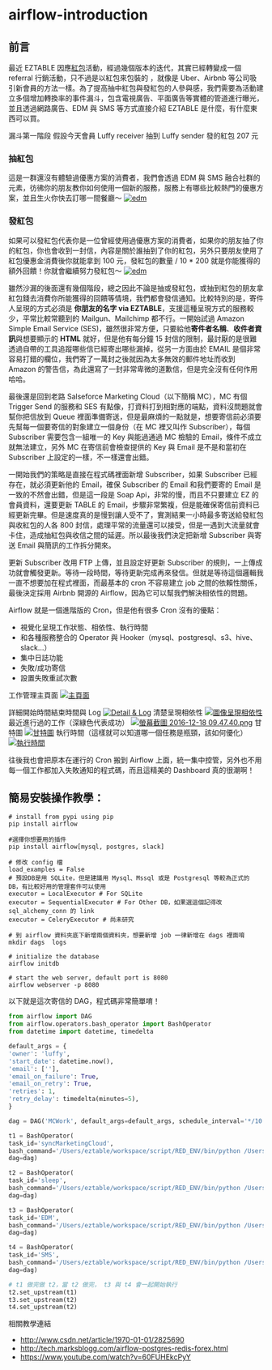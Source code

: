 # airflow-introduction
## 前言
最近 EZTABLE 因應[紅包](https://tw.eztable.com/red-envelope/grab/Mzk2NTg5OF8xNDgyMjQ3NjQ1MDAw)活動，經過幾個版本的迭代，其實已經轉變成一個 referral 行銷活動，只不過是以紅包來包裝的 ，就像是 Uber、Airbnb 等公司吸引新會員的方法一樣。為了提高抽中紅包與發紅包的人參與感，我們需要為活動建立多個增加轉換率的事件漏斗，包含電視廣告、平面廣告等實體的管道進行曝光，並且透過網路廣告、EDM 與 SMS 等方式直接介紹 EZTABLE 是什麼，有什麼東西可以買。

漏斗第一階段
假設今天會員 Luffy receiver 抽到 Luffy sender 發的紅包 207 元
### 抽紅包
這是一群還沒有體驗過優惠方案的消費者，我們會透過 EDM 與 SMS 融合社群的元素，彷彿你的朋友教你如何使用一個新的服務，服務上有哪些比較熱門的優惠方案，並且生火你快去訂哪一間餐廳～
[![edm](https://s28.postimg.org/6yabm5n9p/2016_12_18_11_10_36.png)](https://postimg.org/image/mjrn63z7t/)
### 發紅包
如果可以發紅包代表你是一位曾經使用過優惠方案的消費者，如果你的朋友抽了你的紅包，你也會收到一封信，內容是關於誰抽到了你的紅包，另外只要朋友使用了紅包優惠金消費後你就能拿到 100 元，發紅包的數量 / 10 * 200 就是你能獲得的額外回饋！你就會繼續努力發紅包～
[![edm](https://s29.postimg.org/kz8bxsdhz/2016_12_18_11_10_49.png)](https://postimg.org/image/fb216w95f/)

雖然沙漏的後面還有幾個階段，總之因此不論是抽或發紅包，或抽到紅包的朋友拿紅包錢去消費你所能獲得的回饋等情境，我們都會發信通知。比較特別的是，寄件人呈現的方式必須是 **你朋友的名字 via EZTABLE**，支援這種呈現方式的服務較少，平常比較常聽到的 Mailgun、Mailchimp 都不行。一開始試過 Amazon Simple Email Service (SES)，雖然很非常方便，只要給他**寄件者名稱**、**收件者資訊**與想要顯示的 **HTML** 就好，但是他有每分鐘 15 封信的限制，最討厭的是很難透過自帶的工具追蹤哪些信已經寄出哪些漏掉，從另一方面由於 EMAIL 是個非常容易打錯的欄位，我們寄了一萬封之後就因為太多無效的郵件地址而收到 Amazon 的警告信，為此還寫了一封非常卑微的道歉信，但是完全沒有任何作用哈哈。

最後還是回到老路 Salseforce Marketing Cloud（以下簡稱 MC），MC 有個 Trigger Send 的服務和 SES 有點像，打資料打到相對應的端點，資料沒問題就會幫你把信放到 Queue 裡面準備寄送，但是最麻煩的一點就是，想要寄信前必須要先幫每一個要寄信的對象建立一個身份（在 MC 裡又叫作 Subscriber），每個 Subscriber 需要包含一組唯一的 Key 與能過通過 MC 檢驗的 Email，條件不成立就無法建立，另外 MC 在寄信前會檢查提供的 Key 與 Email 是不是和當初在 Subscriber 上設定的一樣，不一樣還會出錯。

一開始我們的策略是直接在程式碼裡面新增 Subscriber，如果 Subscriber 已經存在，就必須更新他的 Email，確保 Subscriber 的 Email 和我們要寄的 Email 是一致的不然會出錯，但是這一段是 Soap Api，非常的慢，而且不只要建立 EZ 的會員資料，還要更新 TABLE 的 Email，步驟非常繁複，但是能確保寄信前資料已經更新完畢。但是速度真的是慢到讓人受不了，實測結果一小時最多寄送給發紅包與收紅包的人各 800 封信，處理平常的流量還可以接受，但是一遇到大流量就會卡住，造成抽紅包與收信之間的延遲。所以最後我們決定把新增 Subscriber 與寄送 Email 與簡訊的工作拆分開來。

更新 Subscriber 改用 FTP 上傳，並且設定好更新 Subscriber 的規則，一上傳成功就會觸發更新。等待一段時間，等待更新完成再來發信。但就是等待這個邏輯我一直不想要加在程式裡面，而最基本的 cron 不容易建立 job 之間的依賴性關係，最後決定採用 Airbnb 開源的 Airflow，因為它可以幫我們解決相依性的問題。

Airflow 就是一個進階版的 Cron，但是他有很多 Cron 沒有的優點：
- 視覺化呈現工作狀態、相依性、執行時間
- 和各種服務整合的 Operator 與 Hooker（mysql、postgresql、s3、hive、slack...）
- 集中日誌功能
- 失敗/成功寄信
- 設置失敗重試次數

工作管理主頁面
[![主頁面](https://s23.postimg.org/keow4018r/2016_12_18_10_03_28.png)](https://postimg.org/image/rhwrjm6o7/)

詳細開始時間結束時間與 Log
[![Detail & Log](https://s29.postimg.org/kp2dn2mmv/2016_12_18_09_46_27.png)](https://postimg.org/image/gsp1r31n7/)
清楚呈現相依性
[![圖像呈現相依性](https://s23.postimg.org/ua7vhlb7v/2016_12_18_09_47_25.png)](https://postimg.org/image/dmgdf3gg7/)
最近進行過的工作（深綠色代表成功）
[![螢幕截圖 2016-12-18 09.47.40.png](https://s23.postimg.org/n2o9m5qaj/2016_12_18_09_47_40.png)](https://postimg.org/image/vkxpqhwt3/)
甘特圖
[![甘特圖](https://s23.postimg.org/acre13suz/2016_12_18_09_53_36.png)](https://postimg.org/image/uk4tteqc7/)
執行時間（這樣就可以知道哪一個任務是瓶頸，該如何優化）
[![執行時間](https://s29.postimg.org/dd1j1bdl3/2016_12_18_09_48_05.png)](https://postimg.org/image/b8h608byb/)


往後我也會把原本在運行的 Cron 搬到 Airflow 上面，統一集中控管，另外也不用每一個工作都加入失敗通知的程式碼，而且這精美的 Dashboard 真的很潮啊！

## 簡易安裝操作教學：
```
# install from pypi using pip
pip install airflow

#選擇你想要用的插件
pip install airflow[mysql, postgres, slack]

# 修改 config 檔
load_examples = False
# 預設DB是用 SQLite，但是建議用 Mysql、Mssql 或是 Postgresql 等較為正式的 DB，有比較好用的管理套件可以使用
executor = LocalExecutor # For SQLite
executor = SequentialExecutor # For Other DB，如果選這個記得改 sql_alchemy_conn 的 link
executor = CeleryExecutor # 尚未研究

# 到 airflow 資料夾底下新增兩個資料夾，想要新增 job 一律新增在 dags 裡面唷
mkdir dags  logs

# initialize the database
airflow initdb

# start the web server, default port is 8080
airflow webserver -p 8080

```


以下就是這次寄信的 DAG，程式碼非常簡單唷！

```python
from airflow import DAG
from airflow.operators.bash_operator import BashOperator
from datetime import datetime, timedelta

default_args = {
'owner': 'luffy',
'start_date': datetime.now(),
'email': [''],
'email_on_failure': True,
'email_on_retry': True,
'retries': 1,
'retry_delay': timedelta(minutes=5),
}

dag = DAG('MCWork', default_args=default_args, schedule_interval='*/10 * * * *')

t1 = BashOperator(
task_id='syncMarketingCloud',
bash_command='/Users/eztable/workspace/script/RED_ENV/bin/python /Users/eztable/workspace/script/syncMarketingCloud.py',
dag=dag)

t2 = BashOperator(
task_id='sleep',
bash_command='/Users/eztable/workspace/script/RED_ENV/bin/python /Users/eztable/airflow/dags/sleep.py 120',
dag=dag)

t3 = BashOperator(
task_id='EDM',
bash_command='/Users/eztable/workspace/script/RED_ENV/bin/python /Users/eztable/workspace/script/EDM.py',
dag=dag)

t4 = BashOperator(
task_id='SMS',
bash_command='/Users/eztable/workspace/script/RED_ENV/bin/python /Users/eztable/workspace/script/SMS.py',
dag=dag)

# t1 做完做 t2，當 t2 做完， t3 與 t4 會一起開始執行
t2.set_upstream(t1)
t3.set_upstream(t2)
t4.set_upstream(t2)

```
相關教學連結
- http://www.csdn.net/article/1970-01-01/2825690
- http://tech.marksblogg.com/airflow-postgres-redis-forex.html
- https://www.youtube.com/watch?v=60FUHEkcPyY
